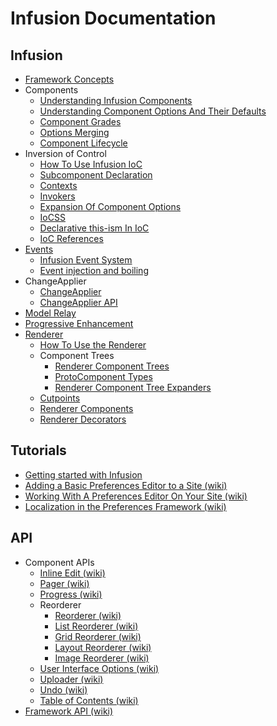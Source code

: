 Infusion Documentation
======================

Infusion
--------

* [Framework Concepts](FrameworkConcepts.md)
* Components
  * [Understanding Infusion Components](UnderstandingInfusionComponents.md)
  * [Understanding Component Options And Their Defaults](ComponentOptionsAndDefaults.md)
  * [Component Grades](ComponentGrades.md)
  * [Options Merging](OptionsMerging.md)
  * [Component Lifecycle](ComponentLifecycle.md)
* Inversion of Control
  * [How To Use Infusion IoC](HowToUseInfusionIoC.md)
  * [Subcomponent Declaration](SubcomponentDeclaration.md)
  * [Contexts](Contexts.md)
  * [Invokers](Invokers.md)
  * [Expansion Of Component Options](ExpansionOfComponentOptions.md)
  * [IoCSS](IoCSS.md)
  * [Declarative this-ism In IoC](DeclarativeThisismInIoC.md)
  * [IoC References](IoCReferences.md)
* [Events](Events.md)
  * [Infusion Event System](InfusionEventSystem.md)
  * [Event injection and boiling](EventInjectionAndBoiling.md)
* ChangeApplier
  * [ChangeApplier](ChangeApplier.md)
  * [ChangeApplier API](ChangeApplierAPI.md)
* [Model Relay](ModelRelay.md)
* [Progressive Enhancement](ProgressiveEnhancement.md)
* [Renderer](Renderer.md)
  * [How To Use the Renderer](HowToUseTheRenderer.md)
  * Component Trees
    * [Renderer Component Trees](RendererComponentsTrees.md)
    * [ProtoComponent Types](ProtoComponentTypes.md)
    * [Renderer Component Tree Expanders](RendererComponentTreeExpanders.md)
  * [Cutpoints](Cutpoints.md)
  * [Renderer Components](RendererComponents.md)
  * [Renderer Decorators](RendererDecorators.md)

Tutorials
---------

* [Getting started with Infusion](Tutorial-GettingStartedWithInfusion.md)
* [Adding a Basic Preferences Editor to a Site (wiki)](http://wiki.fluidproject.org/display/docs/Tutorial+-+Adding+a+Basic+Preferences+Editor+to+a+Site)
* [Working With A Preferences Editor On Your Site (wiki)](http://wiki.fluidproject.org/display/docs/Working+With+A+Preferences+Editor+On+Your+Site)
* [Localization in the Preferences Framework (wiki)](http://wiki.fluidproject.org/display/docs/Localization+in+the+Preferences+Framework)

API
---

* Component APIs
  * [Inline Edit (wiki)](http://wiki.fluidproject.org/display/docs/Inline+Edit+API)
  * [Pager (wiki)](http://wiki.fluidproject.org/display/docs/Pager+API)
  * [Progress (wiki)](http://wiki.fluidproject.org/display/docs/Progress+API)
  * Reorderer
    * [Reorderer (wiki)](http://wiki.fluidproject.org/display/docs/Reorderer+API)
    * [List Reorderer (wiki)](http://wiki.fluidproject.org/display/docs/List+Reorderer+API)
    * [Grid Reorderer (wiki)](http://wiki.fluidproject.org/display/docs/Grid+Reorderer+API)
    * [Layout Reorderer (wiki)](http://wiki.fluidproject.org/display/docs/Layout+Reorderer+API)
    * [Image Reorderer (wiki)](http://wiki.fluidproject.org/display/docs/Image+Reorderer+API)
  * [User Interface Options (wiki)](http://wiki.fluidproject.org/display/docs/User+Interface+Options+API)
  * [Uploader (wiki)](http://wiki.fluidproject.org/display/docs/Uploader+API)
  * [Undo (wiki)](http://wiki.fluidproject.org/display/docs/Undo+API)
  * [Table of Contents (wiki)](http://wiki.fluidproject.org/display/docs/Table+of+Contents+API)
* [Framework API (wiki)](http://wiki.fluidproject.org/display/docs/Framework+API)
